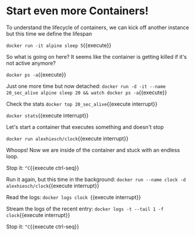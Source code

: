 # Start even more Containers!

To understand the lifecycle of containers, we can kick off another instance but this time we define the lifespan

`docker run -it alpine sleep 5`{{execute}}

So what is going on here? 
It seems like the container is getting killed if it's not active anymore?

`docker ps -a`{{execute}}

Just one more time but now detached:
`docker run -d -it --name 20_sec_alive alpine sleep 20 && watch docker ps -a`{{execute}}

Check the stats
`docker top 20_sec_alive`{{execute interrupt}}

`docker stats`{{execute interrupt}}

Let's start a container that executes something and doesn't stop

`docker run alexhiesch/clock`{{execute interrupt}}

Whoops!
Now we are inside of the container and stuck with an endless loop.

Stop it:
`^C`{{execute ctrl-seq}}

Run it again, but this time in the background:
`docker run --name clock -d alexhiesch/clock`{{execute interrupt}}

Read the logs: 
`docker logs clock `{{execute interrupt}}

Stream the logs of the recent entry:
`docker logs -t --tail 1 -f clock`{{execute interrupt}}

Stop it:
`^C`{{execute ctrl-seq}}